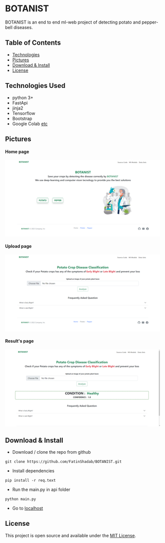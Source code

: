 # BOTANIST
 BOTANIST is an end to end ml-web project of detecting potato and pepper-bell diseases.
 
 ## Table of Contents
* [Technologies](#technologies-used)
* [Pictures](#pictures)
* [Download & Install](#download--install)
* [License](#license)

## Technologies Used
<ul>
 <li>python 3+</li>
 <li>FastApi</li>
 <li>jinja2</li>
 <li>Tensorflow</li>
 <li>Bootstrap</li>
 <li>Google Colab <a href="https://github.com/FatinShadab/BOTANIST/blob/main/req.text">etc</a></li>
</ul>

## Pictures
#### Home page
![Screenshot](/ss/home_ss.png)
#### Upload page
![Screenshot](/ss/upload_ss.png)
#### Result's page
![Screenshot](/ss/results_ss.png)

## Download & Install
- Download / clone the repo from github
```
git clone https://github.com/FatinShadab/BOTANIST.git
```
- Install dependencies
```
pip install -r req.text
```
-  Run the main.py in api folder
```
python main.py
```
-  Go to [localhost](http://localhost:8080/)


## License
 This project is open source and available under the [MIT License](https://github.com/FatinShadab/BOTANIST/blob/main/LICENSE).
